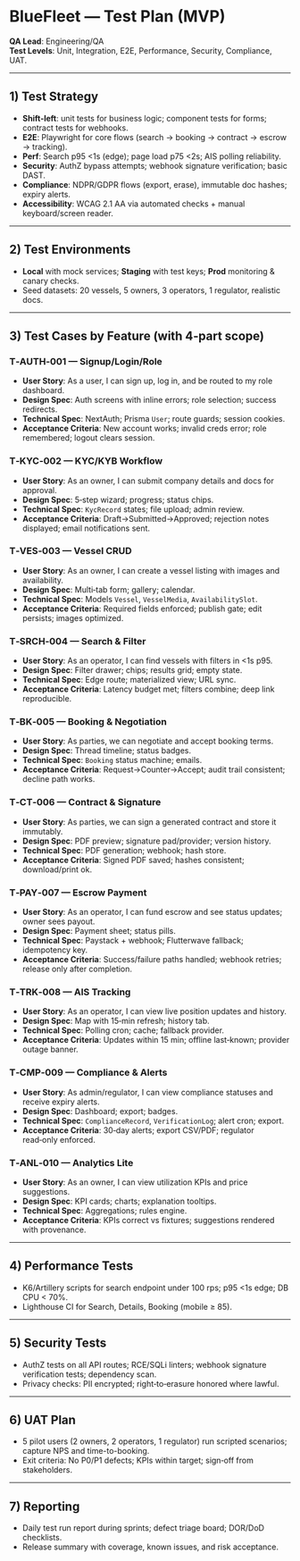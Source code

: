 # BlueFleet — Test Plan (MVP)

**QA Lead**: Engineering/QA  
**Test Levels**: Unit, Integration, E2E, Performance, Security, Compliance, UAT.

---

## 1) Test Strategy
- **Shift‑left**: unit tests for business logic; component tests for forms; contract tests for webhooks.  
- **E2E**: Playwright for core flows (search → booking → contract → escrow → tracking).  
- **Perf**: Search p95 <1s (edge); page load p75 <2s; AIS polling reliability.  
- **Security**: AuthZ bypass attempts; webhook signature verification; basic DAST.  
- **Compliance**: NDPR/GDPR flows (export, erase), immutable doc hashes; expiry alerts.  
- **Accessibility**: WCAG 2.1 AA via automated checks + manual keyboard/screen reader.

---

## 2) Test Environments
- **Local** with mock services; **Staging** with test keys; **Prod** monitoring & canary checks.  
- Seed datasets: 20 vessels, 5 owners, 3 operators, 1 regulator, realistic docs.

---

## 3) Test Cases by Feature (with 4‑part scope)

### T‑AUTH‑001 — Signup/Login/Role
- **User Story**: As a user, I can sign up, log in, and be routed to my role dashboard.
- **Design Spec**: Auth screens with inline errors; role selection; success redirects.
- **Technical Spec**: NextAuth; Prisma `User`; route guards; session cookies.
- **Acceptance Criteria**: New account works; invalid creds error; role remembered; logout clears session.

### T‑KYC‑002 — KYC/KYB Workflow
- **User Story**: As an owner, I can submit company details and docs for approval.
- **Design Spec**: 5‑step wizard; progress; status chips.
- **Technical Spec**: `KycRecord` states; file upload; admin review.
- **Acceptance Criteria**: Draft→Submitted→Approved; rejection notes displayed; email notifications sent.

### T‑VES‑003 — Vessel CRUD
- **User Story**: As an owner, I can create a vessel listing with images and availability.
- **Design Spec**: Multi‑tab form; gallery; calendar.
- **Technical Spec**: Models `Vessel`, `VesselMedia`, `AvailabilitySlot`.
- **Acceptance Criteria**: Required fields enforced; publish gate; edit persists; images optimized.

### T‑SRCH‑004 — Search & Filter
- **User Story**: As an operator, I can find vessels with filters in <1s p95.
- **Design Spec**: Filter drawer; chips; results grid; empty state.
- **Technical Spec**: Edge route; materialized view; URL sync.
- **Acceptance Criteria**: Latency budget met; filters combine; deep link reproducible.

### T‑BK‑005 — Booking & Negotiation
- **User Story**: As parties, we can negotiate and accept booking terms.
- **Design Spec**: Thread timeline; status badges.
- **Technical Spec**: `Booking` status machine; emails.
- **Acceptance Criteria**: Request→Counter→Accept; audit trail consistent; decline path works.

### T‑CT‑006 — Contract & Signature
- **User Story**: As parties, we can sign a generated contract and store it immutably.
- **Design Spec**: PDF preview; signature pad/provider; version history.
- **Technical Spec**: PDF generation; webhook; hash store.
- **Acceptance Criteria**: Signed PDF saved; hashes consistent; download/print ok.

### T‑PAY‑007 — Escrow Payment
- **User Story**: As an operator, I can fund escrow and see status updates; owner sees payout.
- **Design Spec**: Payment sheet; status pills.
- **Technical Spec**: Paystack + webhook; Flutterwave fallback; idempotency key.
- **Acceptance Criteria**: Success/failure paths handled; webhook retries; release only after completion.

### T‑TRK‑008 — AIS Tracking
- **User Story**: As an operator, I can view live position updates and history.
- **Design Spec**: Map with 15‑min refresh; history tab.
- **Technical Spec**: Polling cron; cache; fallback provider.
- **Acceptance Criteria**: Updates within 15 min; offline last‑known; provider outage banner.

### T‑CMP‑009 — Compliance & Alerts
- **User Story**: As admin/regulator, I can view compliance statuses and receive expiry alerts.
- **Design Spec**: Dashboard; export; badges.
- **Technical Spec**: `ComplianceRecord`, `VerificationLog`; alert cron; export.
- **Acceptance Criteria**: 30‑day alerts; export CSV/PDF; regulator read‑only enforced.

### T‑ANL‑010 — Analytics Lite
- **User Story**: As an owner, I can view utilization KPIs and price suggestions.
- **Design Spec**: KPI cards; charts; explanation tooltips.
- **Technical Spec**: Aggregations; rules engine.
- **Acceptance Criteria**: KPIs correct vs fixtures; suggestions rendered with provenance.

---

## 4) Performance Tests
- K6/Artillery scripts for search endpoint under 100 rps; p95 <1s edge; DB CPU < 70%.  
- Lighthouse CI for Search, Details, Booking (mobile ≥ 85).

---

## 5) Security Tests
- AuthZ tests on all API routes; RCE/SQLi linters; webhook signature verification tests; dependency scan.  
- Privacy checks: PII encrypted; right‑to‑erasure honored where lawful.

---

## 6) UAT Plan
- 5 pilot users (2 owners, 2 operators, 1 regulator) run scripted scenarios; capture NPS and time-to-booking.  
- Exit criteria: No P0/P1 defects; KPIs within target; sign‑off from stakeholders.

---

## 7) Reporting
- Daily test run report during sprints; defect triage board; DOR/DoD checklists.  
- Release summary with coverage, known issues, and risk acceptance.

